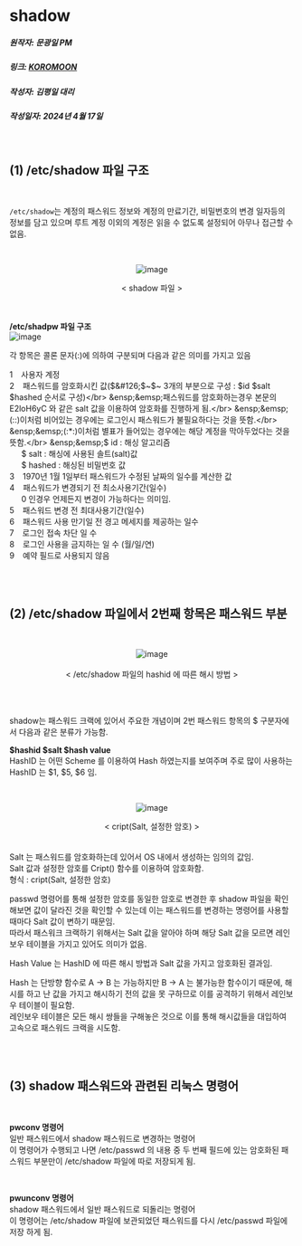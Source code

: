 # shadow
##### 원작자: 문광일 PM
##### 링크: [KOROMOON][koromoonlink]
[koromoonlink]: https://koromoon.blogspot.com/2018/02/passwd-shadow.html "Go koromoon"
##### 작성자: 김평일 대리
##### 작성일자: 2024년 4월 17일

</br>

## (1) /etc/shadow 파일 구조

</br>

`/etc/shadow`는 계정의 패스워드 정보와 계정의 만료기간, 비밀번호의 변경 일자등의 정보를 담고 있으며 루트 계정 이외의 계정은 읽을 수 없도록 설정되어 아무나 접근할 수 없음.

</br><div align="center">![image](https://github.com/ICTIS-Cert-System-Project/ICTIS-Cert-System/assets/165347210/ead48255-97bf-4276-aa05-9ec2e1b37ba0)</div>
<div align="center">< shadow 파일 ></div></br>

</br>

**/etc/shadpw 파일 구조**</br>
![image](https://github.com/ICTIS-Cert-System-Project/ICTIS-Cert-System/assets/165347210/6ed95d49-b8e2-4777-ad5b-d0c43c2a0517)</div>

각 항목은 콜론 문자(:)에 의하여 구분되며 다음과 같은 의미를 가지고 있음</br>

1 &ensp; 사용자 계정</br>
2 &ensp; 패스워드를 암호화시킨 값($&#126;$&#126;$&#126; 3개의 부분으로 구성 : $id $salt $hashed 순서로 구성)</br>
&ensp;&emsp;패스워드를 암호화하는경우 본문의 E2loH6yC 와 같은 salt 값을 이용하여 암호화를 진행하게 됨.</br>
&ensp;&emsp;(::)이처럼 비어있는 경우에는 로그인시 패스워드가 불필요하다는 것을 뜻함.</br>
&ensp;&emsp;(:*:)이처럼 별표가 들어있는 경우에는 해당 계정을 막아두었다는 것을 뜻함.</br>
&ensp;&emsp;$ id : 해싱 알고리즘</br>
&ensp;&emsp;$ salt : 해싱에 사용된 솔트(salt)값</br>
&ensp;&emsp;$ hashed : 해싱된 비밀번호 값</br>
3 &ensp; 1970년 1월 1일부터 패스워드가 수정된 날짜의 일수를 계산한 값</br>
4 &ensp; 패스워드가 변경되기 전 최소사용기간(일수)</br>
&ensp;&emsp;0 인경우 언제든지 변경이 가능하다는 의미임.</br>
5 &ensp; 패스워드 변경 전 최대사용기간(일수)</br>
6 &ensp; 패스워드 사용 만기일 전 경고 메세지를 제공하는 일수</br>
7 &ensp; 로그인 접속 차단 일 수</br>
8 &ensp; 로그인 사용을 금지하는 일 수 (월/일/연)</br>
9 &ensp; 예약 필드로 사용되지 않음</br>

</br>
</br>

## (2) /etc/shadow 파일에서 2번째 항목은 패스워드 부분


</br><div align="center">![image](https://github.com/ICTIS-Cert-System-Project/ICTIS-Cert-System/assets/165347210/18dde9a2-9455-4879-9196-1bf205c9d7ab)</div>
</br><div align="center">< /etc/shadow 파일의 hashid 에 따른 해시 방법 ></div></br>

</br>

shadow는 패스워드 크랙에 있어서 주요한 개념이며 2번 패스워드 항목의 $ 구분자에서 다음과 같은 분류가 가능함.</br>

**$hashid $salt $hash value**</br>
HashID 는 어떤 Scheme 를 이용하여 Hash 하였는지를 보여주며 주로 많이 사용하는 HashID 는 $1, $5, $6 임.</br>

</br><div align="center">![image](https://github.com/ICTIS-Cert-System-Project/ICTIS-Cert-System/assets/165347210/60962236-1639-411a-875c-59bc6e9dad83)</div>
<div align="center">< cript(Salt, 설정한 암호) ></div></br>

</br>
Salt 는 패스워드를 암호화하는데 있어서 OS 내에서 생성하는 임의의 값임.</br>
Salt 값과 설정한 암호를 Cript() 함수를 이용하여 암호화함.</br>
형식 : cript(Salt, 설정한 암호)</br>

passwd 명령어를 통해 설정한 암호를 동일한 암호로 변경한 후 shadow 파일을 확인해보면 값이 달라진 것을 확인할 수 있는데 이는 패스워드를 변경하는 명령어를 사용할 때마다 Salt 값이 변하기 때문임.</br>
따라서 패스워크 크랙하기 위해서는 Salt 값을 알아야 하며 해당 Salt 값을 모르면 레인보우 테이블을 가지고 있어도 의미가 없음.</br>

Hash Value 는 HashID 에 따른 해시 방법과 Salt 값을 가지고 암호화된 결과임.</br>

Hash 는 단방향 함수로 A -> B 는 가능하지만 B -> A 는 불가능한 함수이기 때문에, 해시를 하고 난 값을 가지고 해시하기 전의 값을 못 구하므로 이를 공격하기 위해서 레인보우 테이블이 필요함.</br>
레인보우 테이블은 모든 해시 쌍들을 구해놓은 것으로 이를 통해 해시값들을 대입하여 고속으로 패스워드 크랙을 시도함.</br>

</br>
</br>

## (3) shadow 패스워드와 관련된 리눅스 명령어

</br>

**pwconv 명령어**</br>
일반 패스워드에서 shadow 패스워드로 변경하는 명령어</br>
이 명령어가 수행되고 나면 /etc/passwd 의 내용 중 두 번째 필드에 있는 암호화된 패스워드 부분만이 /etc/shadow 파일에 따로 저장되게 됨.</br>

</br>

**pwunconv 명령어**</br>
shadow 패스워드에서 일반 패스워드로 되돌리는 명령어</br>
이 명령어는 /etc/shadow 파일에 보관되었던 패스워드를 다시 /etc/passwd 파일에 저장 하게 됨.</br>

</br>



